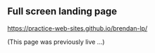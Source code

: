 ## Full screen landing page

https://practice-web-sites.github.io/brendan-lp/

(This page was previously live ...)
